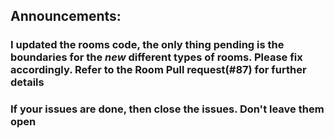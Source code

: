 ## Announcements:
### I updated the rooms code, the only thing pending is the boundaries for the *new* different types of rooms. Please fix accordingly. Refer to the Room Pull request(#87) for further details
### If your issues are done, then close the issues. Don't leave them open
